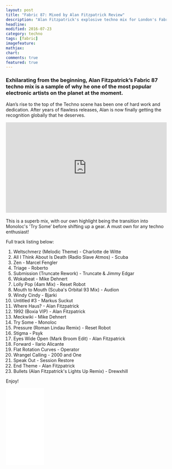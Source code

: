 ```yaml
---
layout: post
title: "Fabric 87: Mixed by Alan Fitzpatrick Review"
description: "Alan Fitzpatrick's explosive techno mix for London's Fabric nightclub"
headline: 
modified: 2016-07-23
category: techno
tags: [fabric]
imagefeature: 
mathjax: 
chart: 
comments: true
featured: true
---
```



### Exhilarating from the beginning, Alan Fitzpatrick’s Fabric 87 techno mix is a sample of why he one of the most popular electronic artists on the planet at the moment.


Alan’s rise to the top of the Techno scene has been one of hard work and dedication. After years of flawless releases, Alan is now finally getting the recognition globally that he deserves.


<style>.embed-container { position: relative; padding-bottom: 56.25%; height: 0; overflow: hidden; max-width: 100%; } .embed-container iframe, .embed-container object, .embed-container embed { position: absolute; top: 0; left: 0; width: 100%; height: 100%; }</style><div class='embed-container'><iframe src='https://www.youtube.com/embed/48-MxGisIYY' frameborder='0' allowfullscreen></iframe></div>


<br>
This is a superb mix, with our own highlight being the transition into Monoloc's 'Try Some’ before shifting up a gear. A must own for any techno enthusiast!

Full track listing below:

1. Weltschmerz (Melodic Theme) - Charlotte de Witte
2. All I Think About Is Death (Radio Slave Atmos) - Scuba
3. Zen - Marcel Fengler
4. Triage - Roberto
5. Submission (Truncate Rework) - Truncate & Jimmy Edgar
6. Wokabeat - Mike Dehnert
7. Lolly Pop (4am Mix) - Reset Robot
8. Mouth to Mouth (Scuba's Orbital 93 Mix) - Audion
9. Windy Cindy - Bjarki
10. Untitled #3 - Markus Suckut
11. Where Haus? - Alan Fitzpatrick
12. 1992 (Boxia VIP) - Alan Fitzpatrick
13. Meckwiki - Mike Dehnert
14. Try Some - Monoloc
15. Pressure (Roman Lindau Remix) - Reset Robot
16. Stigma - Psyk
17. Eyes Wide Open (Mark Broom Edit) - Alan Fitzpatrick
18. Forward - Ilario Alicante
19. Flat Rotation Curves - Operator
20. Wrangel Calling - 2000 and One
21. Speak Out - Session Restore
22. End Theme - Alan Fitzpatrick
23. Bullets (Alan Fitzpatrick's Lights Up Remix) - Drewxhill

Enjoy!

<iframe style="width:120px;height:240px;" marginwidth="0" marginheight="0" scrolling="no" frameborder="0" src="//ws-eu.amazon-adsystem.com/widgets/q?ServiceVersion=20070822&OneJS=1&Operation=GetAdHtml&MarketPlace=GB&source=ac&ref=qf_sp_asin_til&ad_type=product_link&tracking_id=rechun02-21&marketplace=amazon&region=GB&placement=B01BXGUMS4&asins=B01BXGUMS4&linkId=&show_border=true&link_opens_in_new_window=true">
</iframe>